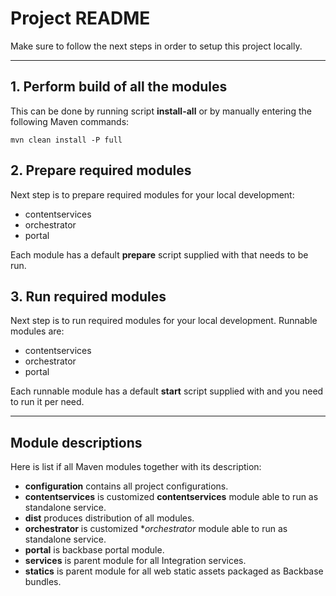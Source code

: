 # Project README
Make sure to follow the next steps in order to setup this project locally.

----
## 1. Perform build of all the modules 
This can be done by running script **install-all** or by manually entering the following Maven commands:

    mvn clean install -P full        

## 2. Prepare required modules
Next step is to prepare required modules for your local development:
* contentservices
* orchestrator
* portal

Each module has a default **prepare** script supplied with that needs to be run.

## 3. Run required modules
Next step is to run required modules for your local development. Runnable modules are:
* contentservices
* orchestrator
* portal

Each runnable module has a default **start** script supplied with and you need to run it per need.

----
## Module descriptions
Here is list if all Maven modules together with its description:
* **configuration** contains all project configurations.
* **contentservices** is customized **contentservices** module able to run as standalone service.
* **dist** produces distribution of all modules.
* **orchestrator** is customized **orchestrator* module able to run as standalone service.
* **portal** is backbase portal module.
* **services** is parent module for all Integration services.
* **statics** is parent module for all web static assets packaged as Backbase bundles.
